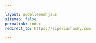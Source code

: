```yaml
---

layout: uudelleenohjaus
sitemap: false
permalink: index
redirect_to: https://siperianhusky.com

---
```


